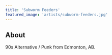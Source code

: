 ```yaml
---
title: 'Subworm Feeders'
featured_image: 'artists/subworm-feeders.jpg'
---
```


## About

90s Alternative / Punk from Edmonton, AB.
